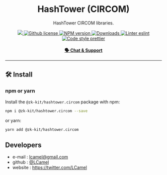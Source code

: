 <p align="center">
    <h1 align="center">
         HashTower (CIRCOM)
    </h1>
    <p align="center">HashTower CIRCOM libraries.</p>
</p>

<p align="center">
    <a href="https://github.com/privacy-scaling-explorations/zk-kit">
        <img src="https://img.shields.io/badge/project-zk--kit-blue.svg?style=flat-square">
    </a>
    <a href="https://github.com/privacy-scaling-explorations/zk-kit/blob/main/LICENSE">
        <img alt="Github license" src="https://img.shields.io/github/license/privacy-scaling-explorations/zk-kit.svg?style=flat-square">
    </a>
    <a href="https://www.npmjs.com/package/@zk-kit/hashtower.circom">
        <img alt="NPM version" src="https://img.shields.io/npm/v/@zk-kit/hashtower.circom?style=flat-square" />
    </a>
    <a href="https://npmjs.org/package/@zk-kit/hashtower.circom">
        <img alt="Downloads" src="https://img.shields.io/npm/dm/@zk-kit/hashtower.circom.svg?style=flat-square" />
    </a>
    <a href="https://eslint.org/">
        <img alt="Linter eslint" src="https://img.shields.io/badge/linter-eslint-8080f2?style=flat-square&logo=eslint" />
    </a>
    <a href="https://prettier.io/">
        <img alt="Code style prettier" src="https://img.shields.io/badge/code%20style-prettier-f8bc45?style=flat-square&logo=prettier" />
    </a>
</p>

<div align="center">
    <h4>
        <a href="https://appliedzkp.org/discord">
            🗣️ Chat &amp; Support
        </a>
    </h4>
</div>

---

## 🛠 Install

### npm or yarn

Install the `@zk-kit/hashtower.circom` package with npm:

```bash
npm i @zk-kit/hashtower.circom --save
```

or yarn:

```bash
yarn add @zk-kit/hashtower.circom
```

## Developers

-   e-mail : lcamel@gmail.com
-   github : [@LCamel](https://github.com/LCamel)
-   website : https://twitter.com/LCamel
